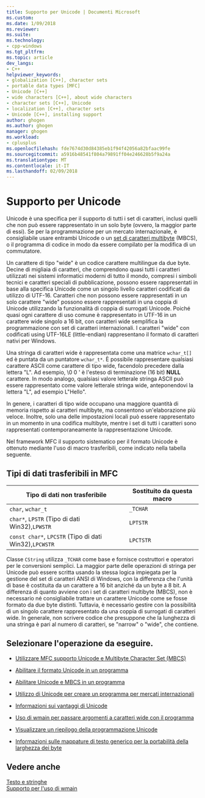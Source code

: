 ```yaml
---
title: Supporto per Unicode | Documenti Microsoft
ms.custom: 
ms.date: 1/09/2018
ms.reviewer: 
ms.suite: 
ms.technology:
- cpp-windows
ms.tgt_pltfrm: 
ms.topic: article
dev_langs:
- C++
helpviewer_keywords:
- globalization [C++], character sets
- portable data types [MFC]
- Unicode [C++]
- wide characters [C++], about wide characters
- character sets [C++], Unicode
- localization [C++], character sets
- Unicode [C++], installing support
author: ghogen
ms.author: ghogen
manager: ghogen
ms.workload:
- cplusplus
ms.openlocfilehash: fde7674d30d84385eb1f94f42056a82bfaac99fe
ms.sourcegitcommit: a5916b48541f804a79891ff04e246628b5f9a24a
ms.translationtype: MT
ms.contentlocale: it-IT
ms.lasthandoff: 02/09/2018
---
```

# <a name="support-for-unicode"></a>Supporto per Unicode

Unicode è una specifica per il supporto di tutti i set di caratteri, inclusi quelli che non può essere rappresentato in un solo byte (ovvero, la maggior parte di essi). Se per la programmazione per un mercato internazionale, è consigliabile usare entrambi Unicode o un [set di caratteri multibyte](../text/support-for-multibyte-character-sets-mbcss.md) (MBCS), o il programma di codice in modo da essere compilato per la modifica di un commutatore.

Un carattere di tipo "wide" è un codice carattere multilingue da due byte. Decine di migliaia di caratteri, che comprendono quasi tutti i caratteri utilizzati nei sistemi informatici moderni di tutto il mondo, compresi i simboli tecnici e caratteri speciali di pubblicazione, possono essere rappresentati in base alla specifica Unicode come un singolo livello caratteri codificati da utilizzo di UTF-16. Caratteri che non possono essere rappresentati in un solo carattere "wide" possono essere rappresentati in una coppia di Unicode utilizzando la funzionalità di coppia di surrogati Unicode. Poiché quasi ogni carattere di uso comune è rappresentato in UTF-16 in un carattere wide singolo a 16 bit, con caratteri wide semplifica la programmazione con set di caratteri internazionali. I caratteri "wide" con codificati using UTF-16LE (little-endian) rappresentano il formato di caratteri nativi per Windows.

Una stringa di caratteri wide è rappresentata come una matrice `wchar_t[]` ed è puntata da un puntatore `wchar_t*`. È possibile rappresentare qualsiasi carattere ASCII come carattere di tipo wide, facendolo precedere dalla lettera "L". Ad esempio, \0 0 ' è l'esteso di terminazione (16 bit) **NULL** carattere. In modo analogo, qualsiasi valore letterale stringa ASCII può essere rappresentato come valore letterale stringa wide, anteponendovi la lettera "L", ad esempio L"Hello".

In genere, i caratteri di tipo wide occupano una maggiore quantità di memoria rispetto ai caratteri multibyte, ma consentono un'elaborazione più veloce. Inoltre, solo una delle impostazioni locali può essere rappresentato in un momento in una codifica multibyte, mentre i set di tutti i caratteri sono rappresentati contemporaneamente la rappresentazione Unicode.

Nel framework MFC il supporto sistematico per il formato Unicode è ottenuto mediante l'uso di macro trasferibili, come indicato nella tabella seguente.

## <a name="portable-data-types-in-mfc"></a>Tipi di dati trasferibili in MFC

|Tipo di dati non trasferibile|Sostituito da questa macro|
|-----------------------------|----------------------------|
|`char`, `wchar_t`|`_TCHAR`|
|`char*`, `LPSTR` (Tipo di dati Win32),`LPWSTR`|`LPTSTR`|
|`const char*`, `LPCSTR` (Tipo di dati Win32),`LPCWSTR`|`LPCTSTR`|

Classe `CString` utilizza `_TCHAR` come base e fornisce costruttori e operatori per le conversioni semplici. La maggior parte delle operazioni di stringa per Unicode può essere scritta usando la stessa logica impiegata per la gestione del set di caratteri ANSI di Windows, con la differenza che l'unità di base è costituita da un carattere a 16 bit anziché da un byte a 8 bit. A differenza di quanto avviene con i set di caratteri multibyte (MBCS), non è necessario né consigliabile trattare un carattere Unicode come se fosse formato da due byte distinti. Tuttavia, è necessario gestire con la possibilità di un singolo carattere rappresentato da una coppia di surrogati di caratteri wide. In generale, non scrivere codice che presuppone che la lunghezza di una stringa è pari al numero di caratteri, se "narrow" o "wide", che contiene.

## <a name="what-do-you-want-to-do"></a>Selezionare l'operazione da eseguire.

- [Utilizzare MFC supporto Unicode e Multibyte Character Set (MBCS)](../atl-mfc-shared/unicode-and-multibyte-character-set-mbcs-support.md)

- [Abilitare il formato Unicode in un programma](../text/international-enabling.md)

- [Abilitare Unicode e MBCS in un programma](../text/internationalization-strategies.md)

- [Utilizzo di Unicode per creare un programma per mercati internazionali](../text/unicode-programming-summary.md)

- [Informazioni sui vantaggi di Unicode](../text/benefits-of-character-set-portability.md)

- [Uso di wmain per passare argomenti a caratteri wide con il programma](../text/support-for-using-wmain.md)

- [Visualizzare un riepilogo della programmazione Unicode](../text/unicode-programming-summary.md)

- [Informazioni sulle mappature di testo generico per la portabilità della larghezza dei byte](../text/generic-text-mappings-in-tchar-h.md)

## <a name="see-also"></a>Vedere anche

[Testo e stringhe](../text/text-and-strings-in-visual-cpp.md)  
[Supporto per l'uso di wmain](../text/support-for-using-wmain.md)  
